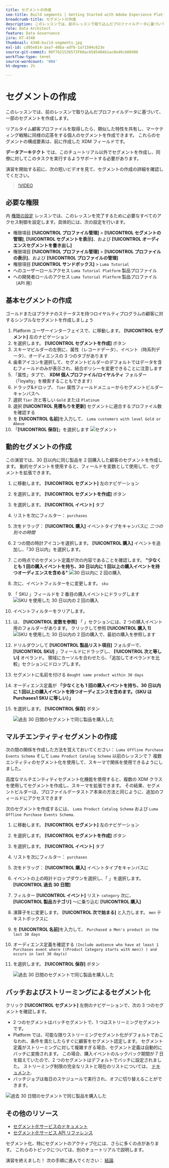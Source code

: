 ```yaml
---
title: セグメントの作成
seo-title: Build segments | Getting Started with Adobe Experience Platform for Data Architects and Data Engineers
breadcrumb-title: セグメントの作成
description: このレッスンでは、前のレッスンで取り込んだプロファイルデータに基づいて、一部のセグメントを作成します。
role: Data Architect
feature: Data Governance
jira: KT-4348
thumbnail: 4348-build-segments.jpg
exl-id: cd05e814-1ea7-48ba-adf6-1a71504c623e
source-git-commit: 90f7621536573f60ac6585404b1ac0e49cb08496
workflow-type: tm+mt
source-wordcount: '904'
ht-degree: 2%

---
```


# セグメントの作成

<!-- 30 min-->
このレッスンでは、前のレッスンで取り込んだプロファイルデータに基づいて、一部のセグメントを作成します。

リアルタイム顧客プロファイルを取得したら、類似した特性を共有し、マーケティング戦略に同様の応答をする個人のセグメントを作成できます。 これらのセグメントの構成要素は、前に作成した XDM フィールドです。

**データアーキテクト** では、このチュートリアル以外でセグメントを作成し、同僚に対してこのタスクを実行するようサポートする必要があります。

演習を開始する前に、次の短いビデオを見て、セグメントの作成の詳細を確認してください。
>[!VIDEO](https://video.tv.adobe.com/v/27254?quality=12&learn=on)


## 必要な権限

内 [権限の設定](configure-permissions.md) レッスンでは、このレッスンを完了するために必要なすべてのアクセス制御を設定します。具体的には、次の設定を行います。

* 権限項目 **[!UICONTROL プロファイル管理]** > **[!UICONTROL セグメントの管理]**, **[!UICONTROL セグメントを表示]**、および **[!UICONTROL オーディエンスセグメントを書き出し]**
* 権限項目 **[!UICONTROL プロファイル管理]** > **[!UICONTROL プロファイルの表示]**、および **[!UICONTROL プロファイルの管理]**
* 権限項目 **[!UICONTROL サンドボックス]** > `Luma Tutorial`
* へのユーザーロールアクセス `Luma Tutorial Platform` 製品プロファイル
* への開発者ロールのアクセス `Luma Tutorial Platform` 製品プロファイル（API 用）

## 基本セグメントの作成

ゴールドまたはプラチナのステータスを持つロイヤルティプログラムの顧客に対するシンプルなセグメントを作成しましょう

1. Platform ユーザーインターフェイスで、に移動します。 **[!UICONTROL セグメント]** 左のナビゲーション
1. を選択します。 **[!UICONTROL セグメントを作成]** ボタン
1. スキーマビルダーの左側に、属性（レコードデータ）、イベント（時系列データ）、オーディエンスの 3 つのタブがあります
1. 歯車アイコンを選択して、セグメントビルダーのデフォルトではデータを含むフィールドのみが表示され、結合ポリシーを変更できることに注意します
1. 「属性」タブで、 **XDM 個人プロファイル/ロイヤルティ** フォルダー（「loyalty」を検索することもできます）
1. ドラッグ&amp;ドロップ、 `Tier` 属性フィールドメニューからセグメントビルダーキャンバスへ
1. 選択 `Tier` 次と等しい `Gold` または `Platinum`
1. 選択 **[!UICONTROL 見積もりを更新]** セグメントに適合するプロファイル数を確認する
1. を **[!UICONTROL 名前]**&#x200B;を入力して、 `Luma customers with level Gold or Above`
1. 「**[!UICONTROL 保存]**」を選択します
   ![セグメント](assets/segment-goldOrAbove.png)

<!--## Build a sequential segment-->

## 動的セグメントの作成

この演習では、30 日以内に同じ製品を 2 回購入した顧客のセグメントを作成します。 動的セグメントを使用すると、フィールドを変数として使用して、セグメントを拡張できます。

1. に移動します。 **[!UICONTROL セグメント]** 左のナビゲーション
1. を選択します。 **[!UICONTROL セグメントを作成]** ボタン
1. を選択します。 **[!UICONTROL イベント]** タブ
1. リストを次にフィルター： `purchases`
1. 次をドラッグ： **[!UICONTROL 購入]** イベントタイプをキャンバスに _二つの別々の時間_
1. 2 つの間の時計アイコンを選択します。 **[!UICONTROL 購入]** イベントを追加し、「30 日以内」を選択します。
1. この時点でのセグメント定義が次の内容であることを確認します。 **&quot;少なくとも 1 回の購入イベントを持ち、30 日以内に 1 回以上の購入イベントを持つオーディエンスを含める&quot;**
   ![30 日以内に 2 回の購入](assets/segment-twoPurchases.png)
1. 次に、イベントフィルターをに変更します。 `sku`
1. 「 SKU 」フィールドを 2 番目の購入イベントにドラッグします
   ![SKU を使用した 30 日以内の 2 回の購入](assets/segment-twoPurchases-addSku.png)
1. イベントフィルターをクリアします。
1. は、 **[!UICONTROL 変数を参照]** 「 」セクションには、2 つの購入イベント用のフォルダーがあります。 クリックして参照 **[!UICONTROL 購入 1]**\
   ![SKU を使用した 30 日以内の 2 回の購入で、最初の購入を参照します](assets/segment-twoPurchases-browsePurchaseOne.png)
1. ドリルダウンして **[!UICONTROL 製品リスト項目]** フォルダーで、 **[!UICONTROL SKU]** 」フィールドにドラッグし、 **[!UICONTROL 次と等しい]** オペランド。 領域にカーソルを合わせたら、「追加してオペランドを比較」セクションにドロップします。
1. セグメントに名前を付ける `Bought same product within 30 days`
1. オーディエンス定義が **「少なくとも 1 回の購入イベントを持ち、30 日以内に 1 回以上の購入イベントを持つオーディエンスを含めます。（SKU は Purchases1 SKU に等しい）」**
1. を選択します。 **[!UICONTROL 保存]** ボタン

   ![過去 30 日間のセグメントで同じ製品を購入した](assets/segment-boughtSameProduct.png)

## マルチエンティティセグメントの作成

次の間の関係を作成した方法を覚えておいてください： `Luma Offline Purchase Events Schema` そして `Luma Product Catalog Schema` 以前のレッスンで？ 複数エンティティのセグメント化を使用して、スキーマで関係を使用できるようにしました。

高度なマルチエンティティセグメント化機能を使用すると、複数の XDM クラスを使用してセグメントを作成し、スキーマを拡張できます。 その結果、セグメントビルダーは、プロファイルデータストア本来の方法と同じように、追加のフィールドにアクセスできます

次のセグメントを作成するには、 `Luma Product Catalog Schema` および `Luma Offline Purchase Events Schema`.

1. に移動します。 **[!UICONTROL セグメント]** 左のナビゲーション
1. を選択します。 **[!UICONTROL セグメントを作成]** ボタン
1. を選択します。 **[!UICONTROL イベント]** タブ
1. リストを次にフィルター： `purchases`
1. 次をドラッグ： **[!UICONTROL 購入]** イベントタイプをキャンバスに
1. イベントの上の時計ドロップダウンを選択し、「 」を選択します。 **[!UICONTROL 過去 30 日間]**
1. フィルター **[!UICONTROL イベント]** リスト `category` 次に、 **[!UICONTROL 製品カテゴリ]** ～に乗り込む **[!UICONTROL 購入]**
1. 演算子をに変更します。 **[!UICONTROL 次で始まる]** と入力します。 `men` テキストボックスに
1. を **[!UICONTROL 名前]**&#x200B;を入力して、 `Purchased a Men's product in the last 30 days`
1. オーディエンス定義を確認する `(Include audience who have at least 1 Purchases event where ((Product Category starts with men)) ) and occurs in last 30 day(s)`
1. を選択します。 **[!UICONTROL 保存]** ボタン

   ![過去 30 日間のセグメントで同じ製品を購入した](assets/segment-purchasedMens.png)

## バッチおよびストリーミングによるセグメント化

クリック **[!UICONTROL セグメント]** 左側のナビゲーションで、次の 3 つのセグメントを確認します。

* 2 つのセグメントはバッチセグメントで、1 つはストリーミングセグメントです。
* Platform では、可能な限りストリーミングセグメント化がデフォルトでおこなわれ、条件を満たしたらすぐに顧客をセグメント認定します。 セグメント定義がストリーミングに対して複雑すぎる場合、セグメント定義は自動的にバッチに変換されます。 この場合、購入イベントのルックバック期間が 7 日を超えていたので、2 つのセグメントはデフォルトでバッチに設定されました。 ストリーミング制限の完全なリストと現在のリストについては、 [ドキュメント](https://experienceleague.adobe.com/docs/experience-platform/segmentation/ui/streaming-segmentation.html).
* バッチジョブは毎日のスケジュールで実行され、オフに切り替えることができます。

![過去 30 日間のセグメントで同じ製品を購入した](assets/segment-review.png)

## その他のリソース

* [セグメント化サービスのドキュメント](https://experienceleague.adobe.com/docs/experience-platform/segmentation/home.html?lang=ja)
* [セグメント化サービス API リファレンス](https://www.adobe.io/experience-platform-apis/references/segmentation/)

セグメント化、特にセグメントのアクティブ化には、さらに多くの点があります。 これらのトピックについては、別のチュートリアルで説明します。

演習を終えました！ 次の手順に進んでください： [結論](conclusion.md).
